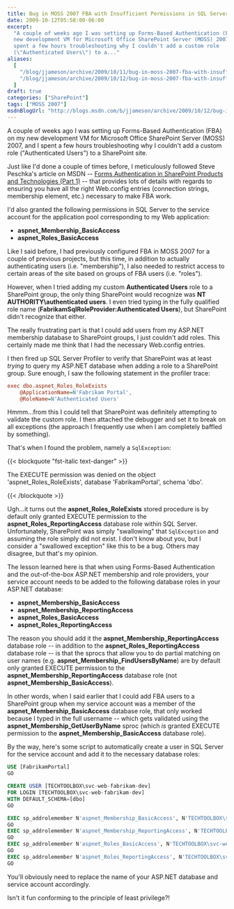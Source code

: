 ```yaml
---
title: Bug in MOSS 2007 FBA with Insufficient Permissions in SQL Server
date: 2009-10-12T05:58:00-06:00
excerpt:
  "A couple of weeks ago I was setting up Forms-Based Authentication (FBA) on my
  new development VM for Microsoft Office SharePoint Server (MOSS) 2007, and I
  spent a few hours troubleshooting why I couldn't add a custom role
  (\"Authenticated Users\") to a..."
aliases:
  [
    "/blog/jjameson/archive/2009/10/11/bug-in-moss-2007-fba-with-insufficient-permissions-in-sql-server.aspx",
    "/blog/jjameson/archive/2009/10/12/bug-in-moss-2007-fba-with-insufficient-permissions-in-sql-server.aspx",
  ]
draft: true
categories: ["SharePoint"]
tags: ["MOSS 2007"]
msdnBlogUrl: "http://blogs.msdn.com/b/jjameson/archive/2009/10/12/bug-in-moss-2007-fba-with-insufficient-permissions-in-sql-server.aspx"
---
```


A couple of weeks ago I was setting up Forms-Based Authentication (FBA) on my
new development VM for Microsoft Office SharePoint Server (MOSS) 2007, and I
spent a few hours troubleshooting why I couldn't add a custom role
("Authenticated Users") to a SharePoint site.

Just like I'd done a couple of times before, I meticulously followed Steve
Peschka's article on MSDN --
[Forms Authentication in SharePoint Products and Technologies (Part 1)](http://msdn.microsoft.com/en-us/library/bb975136.aspx)
-- that provides lots of details with regards to ensuring you have all the right
Web.config entries (connection strings, membership element, etc.) necessary to
make FBA work.

I'd also granted the following permissions in SQL Server to the service account
for the application pool corresponding to my Web application:

- **aspnet\_Membership\_BasicAccess**
- **aspnet\_Roles\_BasicAccess**

Like I said before, I had previously configured FBA in MOSS 2007 for a couple of
previous projects, but this time, in addition to actually authenticating users
(i.e. "membership"), I also needed to restrict access to certain areas of the
site based on groups of FBA users (i.e. "roles").

However, when I tried adding my custom **Authenticated Users** role to a
SharePoint group, the only thing SharePoint would recognize was **NT
AUTHORITY\authenticated users**. I even tried typing in the fully qualified role
name (**FabrikamSqlRoleProvider:Authenticated Users**), but SharePoint didn't
recognize that either.

The really frustrating part is that I could add users from my ASP.NET membership
database to SharePoint groups, I just couldn't add roles. This certainly made me
think that I had the necessary Web.config entries.

I then fired up SQL Server Profiler to verify that SharePoint was at least
*trying* to query my ASP.NET database when adding a role to a SharePoint group.
Sure enough, I saw the following statement in the profiler trace:

```INI
exec dbo.aspnet_Roles_RoleExists
    @ApplicationName=N'Fabrikam Portal',
    @RoleName=N'Authenticated Users'
```

Hmmm...from this I could tell that SharePoint was definitely attempting to
validate the custom role. I then attached the debugger and set it to break on
all exceptions (the approach I frequently use when I am completely baffled by
something).

That's when I found the problem, namely a `SqlException`:

{{< blockquote "fst-italic text-danger" >}}

The EXECUTE permission was denied on the object 'aspnet\_Roles\_RoleExists',
database 'FabrikamPortal', schema 'dbo'.

{{< /blockquote >}}

Ugh...it turns out the **aspnet\_Roles\_RoleExists** stored procedure is by
default only granted EXECUTE permission to the
**aspnet\_Roles\_ReportingAccess** database role within SQL Server.
Unfortunately, SharePoint was simply "swallowing" that `SqlException` and
assuming the role simply did not exist. I don't know about you, but I consider a
"swallowed exception" like this to be a bug. Others may disagree, but that's my
opinion.

The lesson learned here is that when using Forms-Based Authentication and the
out-of-the-box ASP.NET membership and role providers, your service account needs
to be added to the following database roles in your ASP.NET database:

- **aspnet\_Membership\_BasicAccess**
- **aspnet\_Membership\_ReportingAccess**
- **aspnet\_Roles\_BasicAccess**
- **aspnet\_Roles\_ReportingAccess**

The reason you should add it the **aspnet\_Membership\_ReportingAccess**
database role -- in addition to the **aspnet\_Roles\_ReportingAccess** database
role -- is that the sprocs that allow you to do partial matching on user names
(e.g. **aspnet\_Membership\_FindUsersByName**) are by default only granted
EXECUTE permission to the **aspnet\_Membership\_ReportingAccess** database role
(not **aspnet\_Membership\_BasicAccess**).

In other words, when I said earlier that I could add FBA users to a SharePoint
group when my service account was a member of the
**aspnet\_Membership\_BasicAccess** database role, that only worked because I
typed in the full username -- which gets validated using the
**aspnet\_Membership\_GetUserByName** sproc (which *is* granted EXECUTE
permission to the **aspnet\_Membership\_BasicAccess** database role).

By the way, here's some script to automatically create a user in SQL Server for
the service account and add it to the necessary database roles:

```SQL
USE [FabrikamPortal]
GO

CREATE USER [TECHTOOLBOX\svc-web-fabrikam-dev]
FOR LOGIN [TECHTOOLBOX\svc-web-fabrikam-dev]
WITH DEFAULT_SCHEMA=[dbo]
GO

EXEC sp_addrolemember N'aspnet_Membership_BasicAccess', N'TECHTOOLBOX\svc-web-fabrikam-dev'
GO
EXEC sp_addrolemember N'aspnet_Membership_ReportingAccess', N'TECHTOOLBOX\svc-web-fabrikam-dev'
GO
EXEC sp_addrolemember N'aspnet_Roles_BasicAccess', N'TECHTOOLBOX\svc-web-fabrikam-dev'
GO
EXEC sp_addrolemember N'aspnet_Roles_ReportingAccess', N'TECHTOOLBOX\svc-web-fabrikam-dev'
GO
```

You'll obviously need to replace the name of your ASP.NET database and service
account accordingly.

Isn't it fun conforming to the principle of least privilege?!

